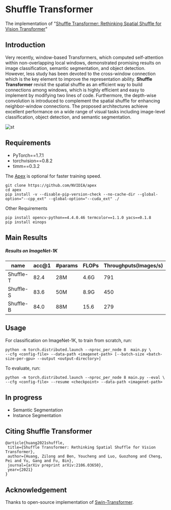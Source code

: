# Shuffle Transformer

The implementation of "[Shuffle Transformer: Rethinking Spatial Shuffle for Vision Transformer](https://arxiv.org/abs/2106.03650)"

## Introduction

Very recently, window-based Transformers, which computed self-attention within non-overlapping local windows, demonstrated promising results on image classification, semantic segmentation, and object detection. However, less study has been devoted to the cross-window connection which is the key element to improve the representation ability. **Shuffle Transformer** revisit the spatial shuffle as an efficient way to build connections among windows, which is highly efficient and easy to implement by modifying two lines of code. Furthermore, the depth-wise convolution is introduced to complement the spatial shuffle for enhancing neighbor-window connections. The proposed architectures achieve excellent performance on a wide range of visual tasks including image-level classification, object detection, and semantic segmentation.

![st](figs/shuffle-transformer.jpg)

## Requirements

- PyTorch==1.7.1
- torchvision==0.8.2
- timm==0.3.2

The [Apex](https://github.com/NVIDIA/apex) is optional for faster training speed. 

```
git clone https://github.com/NVIDIA/apex
cd apex
pip install -v --disable-pip-version-check --no-cache-dir --global-option="--cpp_ext" --global-option="--cuda_ext" ./
```

Other Requirements

```
pip install opencv-python==4.4.0.46 termcolor==1.1.0 yacs==0.1.8
pip install einops
```

## Main Results

##### Results on **ImageNet-1K**

| name      | acc@1 | #params | FLOPs | Throughputs(Images/s) | Weights                                                      |
| --------- | ----- | ------- | ----- | --------------------- | ------------------------------------------------------------ |
| Shuffle-T | 82.4  | 28M     | 4.6G  | 791                   | [google drive](https://drive.google.com/drive/folders/1goDJtcnxgBAcHhZnNwrgOlG_WBftpmOS?usp=sharing) |
| Shuffle-S | 83.6  | 50M     | 8.9G  | 450                   | [google drive](https://drive.google.com/drive/folders/1GUBBQyDldY145vDiK-BHqivmpj3K6HK2?usp=sharing) |
| Shuffle-B | 84.0  | 88M     | 15.6  | 279                   | [google drive](https://drive.google.com/drive/folders/1x0biaJRdN4nxLmp_3lQcA_6hO_sDBoUM?usp=sharing) |

## Usage

For classification on ImageNet-1K, to train from scratch, run:

```
python -m torch.distributed.launch --nproc_per_node 8  main.py \ 
--cfg <config-file> --data-path <imagenet-path> [--batch-size <batch-size-per-gpu> --output <output-directory>]
```

To evaluate, run:

```
python -m torch.distributed.launch --nproc_per_node 8 main.py --eval \
--cfg <config-file> --resume <checkpoint> --data-path <imagenet-path> 
```

## In progress

- Semantic Segmentation
- Instance Segmentation



## Citing Shuffle Transformer

```
@article{huang2021shuffle,
 title={Shuffle Transformer: Rethinking Spatial Shuffle for Vision Transformer},
 author={Huang, Zilong and Ben, Youcheng and Luo, Guozhong and Cheng, Pei and Yu, Gang and Fu, Bin},
 journal={arXiv preprint arXiv:2106.03650},
 year={2021}
}
```

## Acknowledgement

Thanks to open-source implementation of [Swin-Transformer](https://github.com/microsoft/Swin-Transformer).

